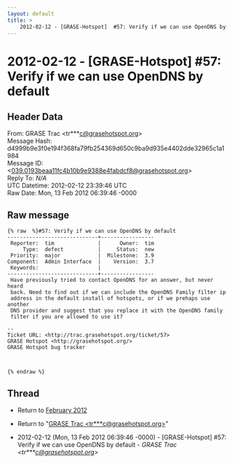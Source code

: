 ```yaml
---
layout: default
title: >
    2012-02-12 - [GRASE-Hotspot]  #57: Verify if we can use OpenDNS by default
---
```


# 2012-02-12 - [GRASE-Hotspot]  #57: Verify if we can use OpenDNS by default

## Header Data

From: GRASE Trac \<tr***c@grasehotspot.org\><br>
Message Hash: d4999b9e3f0e194f368fa79fb254369d650c9ba9d935e4402dde32965c1a1984<br>
Message ID: \<039.0193beaa11fc4b10b9e9388e4fabdcf8@grasehotspot.org\><br>
Reply To: _N/A_<br>
UTC Datetime: 2012-02-12 23:39:46 UTC<br>
Raw Date: Mon, 13 Feb 2012 06:39:46 -0000<br>

## Raw message

```
{% raw  %}#57: Verify if we can use OpenDNS by default
-----------------------------+-----------------
 Reporter:  tim              |      Owner:  tim
     Type:  defect           |     Status:  new
 Priority:  major            |  Milestone:  3.9
Component:  Admin Interface  |    Version:  3.7
 Keywords:                   |
-----------------------------+-----------------
 Have previously tried to contact OpenDNS for an answer, but never heard
 back. Need to find out if we can include the OpenDNS Family filter ip
 address in the default install of hotspots, or if we prehaps use another
 DNS provider and suggest that you replace it with the OpenDNS family
 filter if you are allowed to use it?

-- 
Ticket URL: <http://trac.grasehotspot.org/ticket/57>
GRASE Hotspot <http://grasehotspot.org/>
GRASE Hotspot bug tracker



{% endraw %}
```

## Thread

+ Return to [February 2012](/archive/2012/02)

+ Return to "[GRASE Trac <tr***c<span>@</span>grasehotspot.org>](/authors/tr___c_at_grasehotspot_org)"

+ 2012-02-12 (Mon, 13 Feb 2012 06:39:46 -0000) - [GRASE-Hotspot]  #57: Verify if we can use OpenDNS by default - _GRASE Trac \<tr***c@grasehotspot.org\>_

